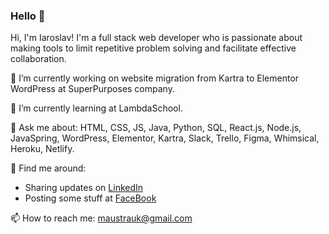 ### Hello 👋

Hi, I'm Iaroslav!
I'm a full stack web developer who is passionate about making tools to limit repetitive problem solving and facilitate effective collaboration.

🔭 I’m currently working on website migration from Kartra to Elementor WordPress at SuperPurposes company.

🌱 I’m currently learning at LambdaSchool.

💬 Ask me about: HTML, CSS, JS, Java, Python, SQL, React.js, Node.js, JavaSpring, WordPress, Elementor, Kartra, Slack, Trello, Figma, Whimsical, Heroku, Netlify.

👯 Find me around:
* Sharing updates on [LinkedIn](https://www.linkedin.com/in/iaroslav-mokroguz-b1448b132/)
* Posting some stuff at [FaceBook](https://www.facebook.com/iaroslav.mokroguz/)

📫 How to reach me: maustrauk@gmail.com
<!--
**maustrauk/maustrauk** is a ✨ _special_ ✨ repository because its `README.md` (this file) appears on your GitHub profile.

Here are some ideas to get you started:

- 🔭 I’m currently working on ...
- 🌱 I’m currently learning ...
- 👯 I’m looking to collaborate on ...
- 🤔 I’m looking for help with ...
- 💬 Ask me about ...
- 📫 How to reach me: ...
- 😄 Pronouns: ...
- ⚡ Fun fact: ...
-->
